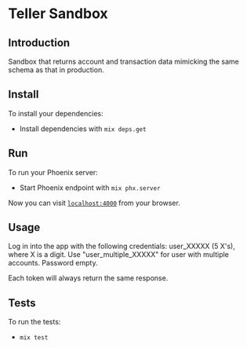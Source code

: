 # Teller Sandbox

## Introduction

Sandbox that returns account and transaction data mimicking the same schema as that in production.

## Install

To install your dependencies:

  * Install dependencies with `mix deps.get`
  
## Run

To run your Phoenix server:

  * Start Phoenix endpoint with `mix phx.server`

Now you can visit [`localhost:4000`](http://localhost:4000) from your browser.


## Usage

Log in into the app with the following credentials: user_XXXXX (5 X's), where X is a digit. 
Use "user_multiple_XXXXX" for user with multiple accounts. Password empty.

Each token will always return the same response.

## Tests
To run the tests:

  * `mix test`
